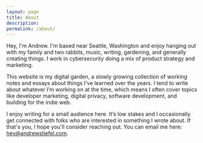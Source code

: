 ```yaml
---
layout: page
title: About
description: 
permalink: /about/
---
```


Hey, I'm Andrew. I'm based near Seattle, Washington and enjoy hanging out with my family and two rabbits, music, writing, gardening, and generally creating things. I work in cybersecurity doing a mix of product strategy and marketing.

This website is my digital garden, a slowly growing collection of working notes and essays about things I’ve learned over the years. I tend to write about whatever I’m working on at the time, which means I often cover topics like developer marketing, digital privacy, software development, and building for the indie web.

I enjoy writing for a small audience here. It’s low stakes and I occasionally get connected with folks who are interested in something I wrote about. If that's you, I hope you'll consider reaching out. You can email me here: [hey@andrewstiefel.com](mailto:hey@andrewstiefel.com).